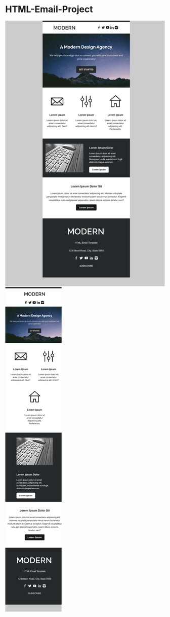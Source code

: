 # HTML-Email-Project
<img src="HTML Email Template Desktop.png" alt="" height="25%" />
<img src="HTML Email Template Mobile.png" alt="" height="25%" />

